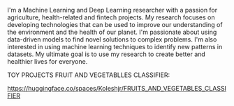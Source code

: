 I'm a Machine Learning and Deep Learning researcher with a passion for agriculture, health-related and fintech projects. My research focuses on developing technologies that can be used to improve our understanding of the environment and the health of our planet. I'm passionate about using data-driven models to find novel solutions to complex problems. I'm also interested in using machine learning techniques to identify new patterns in datasets. My ultimate goal is to use my research to create better and healthier lives for everyone.

TOY PROJECTS
FRUIT AND VEGETABLLES CLASSIFIER: 

https://huggingface.co/spaces/Koleshjr/FRUITS_AND_VEGETABLES_CLASSIFIER


<!---
koleshjr/koleshjr is a ✨ special ✨ repository because its `README.md` (this file) appears on your GitHub profile.
You can click the Preview link to take a look at your changes.
--->
